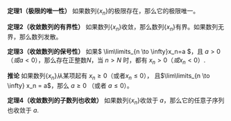 **定理1（极限的唯一性）**
如果数列$\{x_n\}$的极限存在，那么它的极限唯一。

**定理2（收敛数列的有界性）**
如果数列$\{x_n\}$收敛，那么数列$\{x_n\}$有界。如果数列无界，那么数列发散。

**定理3（收敛数列的保号性）**
如果$ \lim\limits_{n \to \infty}x_n=a $，且 $a > 0（或a<0）$，那么存在正整数$N$，当 $n > N$ 时，都有 $x_n > 0（或 x_n < 0）.$

**推论**
如果数列$\{x_n\}$从某项起有 $x_n \geq 0$（或者$x_n \leq 0$）， 且$\lim\limits_{n \to \infty} x_n = a$，那么 $a \geq 0$ （或者 $a \leq 0$）。


**定理4（收敛数列的子数列也收敛）**
如果数列$\{x_n\}$收敛于 $a$，那么它的任意子序列也收敛于 $a$.